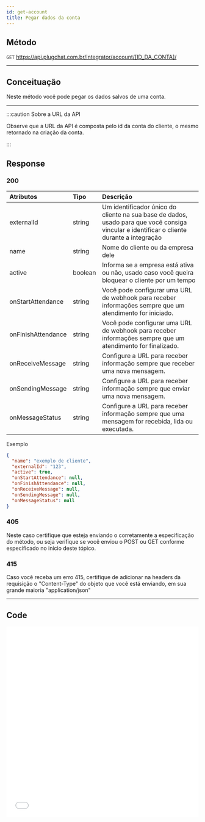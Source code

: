 ```yaml
---
id: get-account
title: Pegar dados da conta
---
```


## Método

`GET` https://api.plugchat.com.br/integrator/account/[ID_DA_CONTA]/

---

## Conceituação

Neste método você pode pegar os dados salvos de uma conta.

---

:::caution Sobre a URL da API

Observe que a URL da API é composta pelo id da conta do cliente, o mesmo retornado na criação da conta.

:::

## Response

### 200

| Atributos | Tipo | Descrição |
| :-- | :-- | :-- |
| externalId | string | Um identificador único do cliente na sua base de dados, usado para que você consiga vincular e identificar o cliente durante a integração |
| name | string | Nome do cliente ou da empresa dele |
| active | boolean | Informa se a empresa está ativa ou não, usado caso você queira bloquear o cliente por um tempo |
| onStartAttendance | string | Você pode configurar uma URL de webhook para receber informações sempre que um atendimento for iniciado. |
| onFinishAttendance | string | Você pode configurar uma URL de webhook para receber informações sempre que um atendimento for finalizado. |
| onReceiveMessage | string | Configure a URL para receber informação sempre que receber uma nova mensagem. |
| onSendingMessage | string | Configure a URL para receber informação sempre que enviar uma nova mensagem. |
| onMessageStatus | string | Configure a URL para receber informação sempre que uma mensagem for recebida, lida ou executada. |

Exemplo

```json
{
  "name": "exemplo de cliente",
  "externalId": "123",
  "active": true,
  "onStartAttendance": null,
  "onFinishAttendance": null,
  "onReceiveMessage": null,
  "onSendingMessage": null,
  "onMessageStatus": null
}
```

### 405

Neste caso certifique que esteja enviando o corretamente a especificação do método, ou seja verifique se você enviou o POST ou GET conforme especificado no inicio deste tópico.

### 415

Caso você receba um erro 415, certifique de adicionar na headers da requisição o "Content-Type" do objeto que você está enviando, em sua grande maioria "application/json"

---

## Code

<iframe src="//api.apiembed.com/?source=https://raw.githubusercontent.com/fourpixelit/plug-chat-partner-docs/main/json-examples/get-account.json&targets=all" frameBorder="0" scrolling="no" width="100%" height="500px" seamless></iframe>
